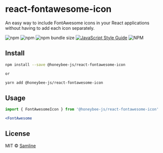 # react-fontawesome-icon

An easy way to include FontAwesome icons in your React applications without having to add each icon separately.

![npm](https://img.shields.io/npm/v/@honeybee-js/react-fontawesome-icon?style=flat-square) 
![npm](https://img.shields.io/npm/dt/react-fontawesome-icon?style=flat-square)
![npm bundle size](https://img.shields.io/bundlephobia/min/@honeybee-js/react-fontawesome-icon?style=flat-square) 
[![JavaScript Style Guide](https://img.shields.io/badge/code_style-standard-brightgreen.svg?style=flat-square)](https://standardjs.com) 
![NPM](https://img.shields.io/npm/l/@honeybee-js/react-fontawesome-icon?style=flat-square)

## Install

```bash
npm install --save @honeybee-js/react-fontawesome-icon

or

yarn add @honeybee-js/react-fontawesome-icon
```

## Usage

```jsx
import { FontAwesomeIcon } from '@honeybee-js/react-fontawesome-icon'

<FontAwesome
```

## License

MIT © [Samline](https://github.com/samline)